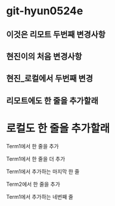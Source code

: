 # git-hyun0524e

## 이것은 리모트 두번째 변경사항

## 현진이의 처음 변경사항

## 현진_로컬에서 두번째 변경

## 리모트에도 한 줄을 추가할래

# 로컬도 한 줄을 추가할래

Term1에서 한 줄을 추가

Term1에서 한 줄을 더 추가

Term1에서 추가하는 마지막 한 줄

Term2에서 한 줄을 추가

Term1에서 추가하는 네번째 줄
